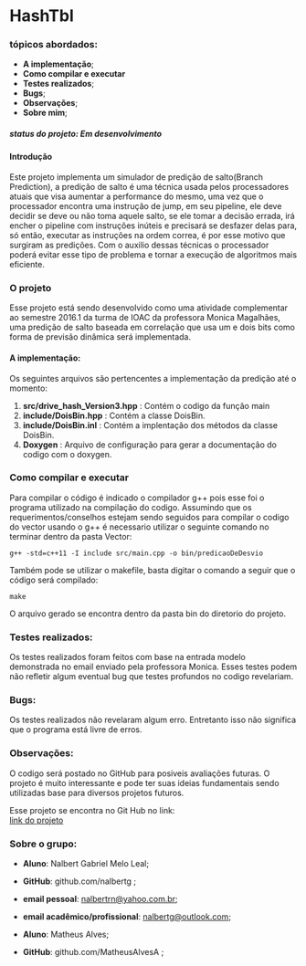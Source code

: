 # HashTbl

### tópicos abordados:  
  
- **A implementação**;
- **Como compilar e executar**
- **Testes realizados**;
- **Bugs**;
- **Observações**;
- **Sobre mim**;

##### status do projeto: **Em desenvolvimento**  
    
#### Introdução  
  Este projeto implementa um simulador de predição de salto(Branch Prediction), a predição de salto é uma técnica
usada pelos processadores atuais que visa aumentar a performance do mesmo, uma vez que o processador encontra uma instrução de jump, em seu pipeline, ele deve decidir se deve ou não toma aquele salto, se ele tomar a decisão errada, irá encher o pipeline com instruções inúteis e precisará se desfazer delas
para, só então, executar as instruções na ordem correa, é por esse motivo que surgiram as predições. Com o auxilio dessas técnicas o processador poderá evitar esse tipo de problema e tornar a execução de
algoritmos mais eficiente.

### O projeto
Esse projeto está sendo desenvolvido como uma atividade complementar ao semestre 2016.1 da turma de IOAC da professora Monica Magalhães, uma predição de salto baseada em correlação que usa um e dois bits como forma de previsão dinâmica será implementada.
   
#### A implementação:  
  
  Os seguintes arquivos são pertencentes a implementação da predição até o momento:
  
  1) **src/drive_hash_Version3.hpp** : Contém o codigo da função main
  2) **include/DoisBin.hpp** :  Contém a classe DoisBin.
  3) **include/DoisBin.inl** : Contém a implentação dos métodos da classe DoisBin.
  4) **Doxygen** :  Arquivo de configuração para gerar a documentação do codigo com o doxygen.
  
### Como compilar e executar
  Para compilar o código é indicado o compilador g++ pois esse foi o programa utilizado na compilação do codigo. Assumindo que os requerimentos/conselhos estejam sendo seguidos para compilar o codigo do vector usando o g++ é necessario utilizar o seguinte comando no terminar dentro da pasta Vector:
  
    g++ -std=c++11 -I include src/main.cpp -o bin/predicaoDeDesvio
  
  Também pode se utilizar o makefile, basta digitar o comando a seguir que o código será compilado:
  
    make
  
  O arquivo gerado se encontra dentro da pasta bin do diretorio do projeto.
### Testes realizados:
  
  Os testes realizados foram feitos com base na entrada modelo demonstrada no email enviado pela professora Monica. Esses testes podem não refletir algum eventual bug que testes profundos no codigo revelariam.
    
### Bugs:
  
  Os testes realizados não revelaram algum erro. Entretanto isso não significa que o programa está livre de erros.

### Observações:

  O codigo será postado no GitHub para posiveis avaliações futuras. O projeto é muito interessante e pode ter suas ideias fundamentais sendo utilizadas base para diversos projetos futuros.

  Esse projeto se encontra no Git Hub no link:  
   [link do projeto](https://github.com/nalbertg/HashTbl)


### Sobre o grupo:
    
- **Aluno**: Nalbert Gabriel Melo Leal;  
- **GitHub**: github.com/nalbertg ;  
- **email pessoal**: nalbertrn@yahoo.com.br;  
- **email acadêmico/profissional**: nalbertg@outlook.com;  


- **Aluno**: Matheus Alves;  
- **GitHub**: github.com/MatheusAlvesA ;  
  

